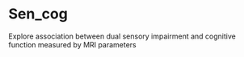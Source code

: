 # Sen_cog
Explore association between dual sensory impairment and cognitive function measured by MRI parameters 
